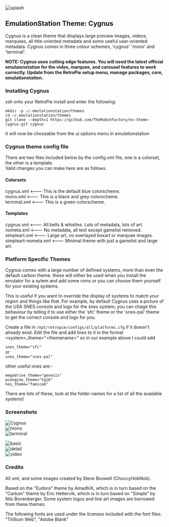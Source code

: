 ![splash](https://atari8bit.net/wp-content/uploads/cygnus.jpg)  
  
## EmulationStation Theme: Cygnus  
Cygnus is a clean theme that displays large preview images, videos, marquees,  all title-oriented metadata and some useful user-oriented metadata. Cygnus comes in three colour schemes, 'cygnus' 'mono' and 'terminal'.  
  
**NOTE: Cygnus uses cutting edge features. You will need the latest official emulaionstation for the video, marquee, and carousel features to work correctly. Update from the RetroPie setup menu, manage packages, core, emulationstation.**  
  
### Installing Cygnus  
  
ssh onto your RetroPie install and enter the following:  
  
`mkdir -p ~/.emulationstation/themes`  
`cd ~/.emulationstation/themes`  
`git clone --depth=1 https://github.com/TheRobotFactory/es-theme-cygnus.git cygnus`  
  
It will now be choosable from the ui options menu in emulationstation  
  
### Cygnus theme config file  
There are two files included below by the config.xml file, one is a colorset, the other is a template.  
Valid changes you can make here are as follows.  
  
#### Colorsets  
cygnus.xml             <--- This is the default blue colorscheme.  
mono.xml               <--- This is a black and grey colorscheme.  
terminal.xml           <--- This is a green colorscheme.  
  
#### Templates  
cygnus.xml             <--- All bells & whistles. Lots of metadata, lots of art.  
nometa.xml             <--- No metadata, all text except gamelist removed.  
simpleart.xml          <--- Large art, no overlayed boxart or marquee images.  
simpleart-nometa.xml   <--- Minimal theme with just a gamelist and large art.  
  
### Platform Specific Themes  
Cygnus comes with a large number of defined systems, more than even the default carbon theme. these will either be used when you install the emulator for a sytem and add some roms or you can choose them yourself for your existing systems.  
  
This is useful if you want to override the display of systems to match your region and things like that. For example, by default Cygnus uses a picture of the USA SNES console and logo for the snes system; you can chage this behaviour by telling it to use either the 'sfc' theme or the 'snes-pal' theme to get the correct console and logo for you.  
  
Create a file in `/opt/retropie/configs/all/platforms.cfg` if it doesn't already exist. Edit the file and add lines to it in the format \<system\>_theme="\<themename\>" so in our example above I could add  
  
`snes_theme="sfc"`  
or  
`snes_theme="snes-pal"`  
  
other useful ones are:-  
  
`megadrive_theme="genesis"`  
`pcengine_theme="tg16"`  
`nes_theme="famicom"`  
  
There are lots of these, look at the folder names for a list of all the available systems!  
  
### Screenshots  
![Cygnus](https://atari8bit.net/wp-content/uploads/cygnus.jpg)  
![mono](https://atari8bit.net/wp-content/uploads/mono.jpg)  
![terminal](https://atari8bit.net/wp-content/uploads/terminal.jpg)  
  
![basic](https://atari8bit.net/wp-content/uploads/basic.jpg)  
![detail](https://atari8bit.net/wp-content/uploads/detail.jpg)  
![video](https://atari8bit.net/wp-content/uploads/video.jpg)  
  
### Credits  
All xml, and some images created by Steve Boswell (ChoccyHobNob).  
  
Based on the "Eudora" theme by AmadhiX, which is in turn based on the "Carbon" theme by Eric Hettervik, which is in turn based on "Simple" by Nils Bonenberger.  Some system logos and line art images are borrowed from these themes.  
  
The following fonts are used under the licenses included with the font files:  
"Titillium Web", "Adobe Blank"  

